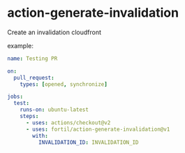 # action-generate-invalidation
Create an invalidation cloudfront

example:

```yml
name: Testing PR

on:
  pull_request:
    types: [opened, synchronize]

jobs:
  test:
    runs-on: ubuntu-latest
    steps:
      - uses: actions/checkout@v2
      - uses: fortil/action-generate-invalidation@v1
        with:
          INVALIDATION_ID: INVALIDATION_ID
```
